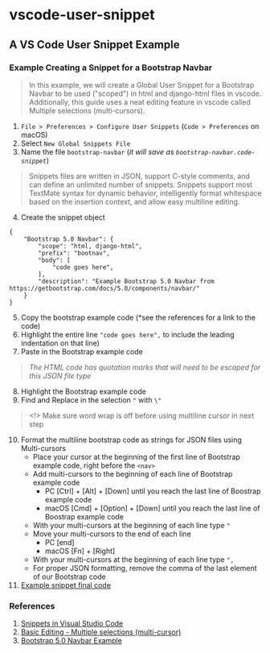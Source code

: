 # vscode-user-snippet
## A VS Code User Snippet Example

### Example Creating a Snippet for a Bootstrap Navbar
> In this example, we will create a Global User Snippet for a Bootstrap Navbar to be used ("scoped") in html and django-html files in vscode. Additionally, this guide uses a neat editing feature in vscode called Multiple selections (multi-cursors).
1. `File > Preferences > Configure User Snippets` (`Code > Preferences` on macOS)
2. Select `New Global Snippets File`
3. Name the file `bootstrap-navbar` (*it will save as `bootstrap-navbar.code-snippet`*)
> Snippets files are written in JSON, support C-style comments, and can define an unlimited number of snippets. Snippets support most TextMate syntax for dynamic behavior, intelligently format whitespace based on the insertion context, and allow easy multiline editing.
4. Create the snippet object
```
{
	"Bootstrap 5.0 Navbar": {
		"scope": "html, django-html",
		"prefix": "bootnav",
		"body": [
			"code goes here",
		],
		"description": "Example Bootstrap 5.0 Navbar from https://getbootstrap.com/docs/5.0/components/navbar/"
	}
}
```
5. Copy the bootstrap example code (*see the references for a link to the code)
6. Highlight the entire line `"code goes here",` to include the leading indentation on that line)
7. Paste in the Bootstrap example code
> *The HTML code has quotation marks that will need to be escaped for this JSON file type*
8. Highlight the Bootstrap example code
9. Find and Replace in the selection `"` with `\"`
> <!> Make sure word wrap is off before using multiline cursor in next step
10. Format the multiline bootstrap code as strings for JSON files using Multi-cursors
    - Place your cursor at the beginning of the first line of Bootstrap example code, right before the `<nav>`
    - Add multi-cursors to the beginning of each line of Bootstrap example code
        - PC [Ctrl] + [Alt] + [Down] until you reach the last line of Boostrap example code
        - macOS [Cmd] + [Option] + [Down] until you reach the last line of Boostrap example code
    - With your multi-cursors at the beginning of each line type `"`
    - Move your multi-cursors to the end of each line
        - PC [end]
        - macOS [Fn] + [Right]
    - With your multi-cursors at the beginning of each line type `",`
    - For proper JSON formatting, remove the comma of the last element of our Bootstrap code
11. [Example snippet final code](https://github.com/zaxx81/vscode-user-snippet/blob/main/boostrap-nav.code-snippets)

### References
1. [Snippets in Visual Studio Code](https://code.visualstudio.com/docs/editor/userdefinedsnippets)
2. [Basic Editing - Multiple selections (multi-cursor)](https://code.visualstudio.com/docs/editor/codebasics#_multiple-selections-multicursor)
3. [Bootstrap 5.0 Navbar Example](https://getbootstrap.com/docs/5.0/components/navbar/)
